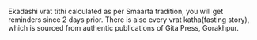 Ekadashi vrat tithi calculated as per Smaarta tradition, you will get reminders since 2 days prior. There is also every vrat katha(fasting story), which is sourced from authentic publications of Gita Press, Gorakhpur.
